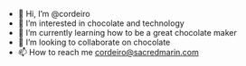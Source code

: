 - 👋 Hi, I’m @cordeiro
- 👀 I’m interested in chocolate and technology
- 🌱 I’m currently learning how to be a great chocolate maker
- 💞️ I’m looking to collaborate on chocolate
- 📫 How to reach me cordeiro@sacredmarin.com

<!---
jimicordeiro/jimicordeiro is a ✨ special ✨ repository because its `README.md` (this file) appears on your GitHub profile.
You can click the Preview link to take a look at your changes.
--->
